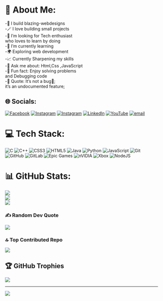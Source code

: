 # 💫 About Me:
-🔮 I build blazing-webdesigns <br>-🪄 I love building small projects<br>-🔗 I’m looking for Tech enthusiast <br>        who loves to learn by doing <br>-🌱 I’m currently learning<br>-🌍 Exploring web development <br>-📈 Currently Sharpening my skills<br>-💬 Ask me about: Html,Css ,JavaScript<br>-🧠 Fun fact: Enjoy solving problems <br>        and Debugging code<br>-🔰 Quote: It’s not a bug👾; <br>        it’s an undocumented feature;


## 🌐 Socials:
[![Facebook](https://img.shields.io/badge/Facebook-%231877F2.svg?logo=Facebook&logoColor=white)](https://facebook.com/https://www.facebook.com/profile.php?id=100052313603038) [![Instagram](https://img.shields.io/badge/Instagram-%23E4405F.svg?logo=Instagram&logoColor=white)](https://instagram.com/goku1l_)
[![Instagram](https://img.shields.io/badge/Instagram-%23E4405F.svg?logo=Instagram&logoColor=white)](https://instagram.com/_.infinity_coder._) [![LinkedIn](https://img.shields.io/badge/LinkedIn-%230077B5.svg?logo=linkedin&logoColor=white)](https://linkedin.com/in/https://www.linkedin.com/in/gokul-krishnan-b14b61299) [![YouTube](https://img.shields.io/badge/YouTube-%23FF0000.svg?logo=YouTube&logoColor=white)](https://youtube.com/@https://www.youtube.com/@gokulkrishnan011) [![email](https://img.shields.io/badge/Email-D14836?logo=gmail&logoColor=white)](mailto:goldeneagle0469@gmail.com) 

# 💻 Tech Stack:
![C](https://img.shields.io/badge/c-%2300599C.svg?style=for-the-badge&logo=c&logoColor=white) ![C++](https://img.shields.io/badge/c++-%2300599C.svg?style=for-the-badge&logo=c%2B%2B&logoColor=white) ![CSS3](https://img.shields.io/badge/css3-%231572B6.svg?style=for-the-badge&logo=css3&logoColor=white) ![HTML5](https://img.shields.io/badge/html5-%23E34F26.svg?style=for-the-badge&logo=html5&logoColor=white) ![Java](https://img.shields.io/badge/java-%23ED8B00.svg?style=for-the-badge&logo=openjdk&logoColor=white) ![Python](https://img.shields.io/badge/python-3670A0?style=for-the-badge&logo=python&logoColor=ffdd54) ![JavaScript](https://img.shields.io/badge/javascript-%23323330.svg?style=for-the-badge&logo=javascript&logoColor=%23F7DF1E) ![Git](https://img.shields.io/badge/git-%23F05033.svg?style=for-the-badge&logo=git&logoColor=white) ![GitHub](https://img.shields.io/badge/github-%23121011.svg?style=for-the-badge&logo=github&logoColor=white) ![GitLab](https://img.shields.io/badge/gitlab-%23181717.svg?style=for-the-badge&logo=gitlab&logoColor=white) ![Epic Games](https://img.shields.io/badge/epicgames-%23313131.svg?style=for-the-badge&logo=epicgames&logoColor=white) ![nVIDIA](https://img.shields.io/badge/nVIDIA-%2376B900.svg?style=for-the-badge&logo=nVIDIA&logoColor=white) ![Xbox](https://img.shields.io/badge/xbox-%23107C10.svg?style=for-the-badge&logo=xbox&logoColor=white) ![NodeJS](https://img.shields.io/badge/node.js-6DA55F?style=for-the-badge&logo=node.js&logoColor=white)

# 📊 GitHub Stats:
![](https://github-readme-stats.vercel.app/api?username=Gokulpvtr&theme=blue-green&hide_border=false&include_all_commits=false&count_private=false)<br/>
![](https://nirzak-streak-stats.vercel.app/?user=Gokulpvtr&theme=blue-green&hide_border=false)<br/>
![](https://github-readme-stats.vercel.app/api/top-langs/?username=Gokulpvtr&theme=blue-green&hide_border=false&include_all_commits=false&count_private=false&layout=compact)


### ✍️ Random Dev Quote
![](https://quotes-github-readme.vercel.app/api?type=horizontal&theme=radical)

### 🔝 Top Contributed Repo
![](https://github-contributor-stats.vercel.app/api?username=Gokulpvtr&limit=5&theme=blue-green&combine_all_yearly_contributions=true)

## 🏆 GitHub Trophies
![](https://github-profile-trophy.vercel.app/?username=Gokulpvtr&theme=radical&no-frame=false&no-bg=true&margin-w=4)

---
[![](https://visitcount.itsvg.in/api?id=Gokulpvtr&icon=2&color=0)](https://visitcount.itsvg.in)

<!-- Proudly created with GPRM ( https://gprm.itsvg.in ) -->
